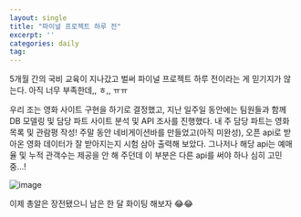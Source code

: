 ```yaml
---
layout: single
title: "파이널 프로젝트 하루 전"
excerpt: ''
categories: daily
tag: 
---
```


5개월 간의 국비 교육이 지나갔고 벌써 파이널 프로젝트 하루 전이라는 게 믿기지가 않는다. 아직 너무 부족한데,, ㅎ,, ㅠㅠ 

우리 조는 영화 사이트 구현을 하기로 결정했고, 지난 일주일 동안에는 팀원들과 함께 DB 모델링 및 담당 파트 사이트 분석 및 API 조사를 진행했다. 내 주 담당 파트는 영화 목록 및 관람평 작성! 주말 동안 네비게이션바를 만들었고(아직 미완성), 오픈 api로 받아온 영화 데이터가 잘 받아지는지 시험 삼아 출력해 보았다. 그나저나 해당 api는 예매율 및 누적 관객수는 제공을 안 해 주던데 이 부분은 다른 api를 써야 하나 심히 고민 중...!

![image](https://user-images.githubusercontent.com/87356533/149655598-6d91cee4-22c5-43a3-8fe6-f6221a14a411.png)

이제 총알은 장전됐으니 남은 한 달 화이팅 해보자 😂😂